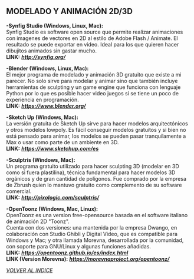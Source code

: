 ## MODELADO Y ANIMACIÓN 2D/3D ##  

**-Synfig Studio (Windows, Linux, Mac):**  
Synfig Studio es software open source que permite realizar animaciones con imagenes de vectores en 2D al estilo de Adobe Flash / Animate. El resultado se puede exportar en video. Ideal para los que quieren hacer dibujitos animados sin gastar mucho.  
**LINK:** ***<http://synfig.org/>***  

**-Blender (Windows, Linux, Mac):**  
El mejor programa de modelado y animación 3D gratuito que existe a mi
parecer. No solo sirve para modelar y animar sino que también incluye
herramientas de sculpting y un game engine que funciona con lenguaje
Python por lo que es posible hacer video juegos si se tiene un poco de
experiencia en programación.  
**LINK:** ***<https://www.blender.org/>***  

**-Sketch Up (Windows, Mac):**  
La versión gratuita de Sketch Up sirve para hacer modelos
arquitectónicos y otros modelos lowpoly. Es fácil conseguir modelos
gratuitos y si bien no está pensado para animar, los modelos se pueden
pasar tranquilamente a Max o usar como parte de un ambiente en 3D.  
**LINK:** ***<https://www.sketchup.com/es>***  

**-Sculptris (Windows, Mac):**  
Un programa gratuito utilizado para hacer sculpting 3D (modelar en 3D
como si fuera plastilina), técnica fundamental para hacer modelos 3D
orgánicos y de gran cantidad de polígonos. Fue comprado por la empresa
de Zbrush quien lo mantuvo gratuito como complemento de su software
comercial.  
**LINK:** ***<http://pixologic.com/sculptris/>***  

**-OpenToonz (Windows, Mac, Linux):**  
OpenToonz es una version free-opensource basada en el software italiano de animación 2D "Toonz".  
Cuenta con dos versiones: una mantenida por la empresa Dwango, en colaboración con Studio Ghibli y Digital Video, que es compatible para Windows y Mac; y otra llamada Morevna, desarrollada por la comunidad, con soporte para GNU/Linux y algunas funciones añadidas.  
**LINK:** ***<https://opentoonz.github.io/es/index.html>***  
**LINK (Version Morevna):** ***<https://morevnaproject.org/opentoonz/>***  

[*VOLVER AL INDICE*](README.md)
